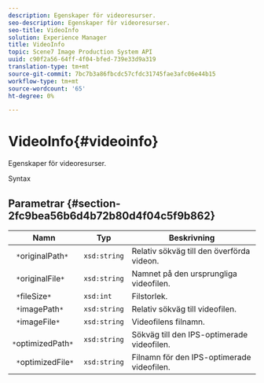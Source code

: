 ```yaml
---
description: Egenskaper för videoresurser.
seo-description: Egenskaper för videoresurser.
seo-title: VideoInfo
solution: Experience Manager
title: VideoInfo
topic: Scene7 Image Production System API
uuid: c90f2a56-64ff-4f04-bfed-739e33d9a319
translation-type: tm+mt
source-git-commit: 7bc7b3a86fbcdc57cfdc31745fae3afc06e44b15
workflow-type: tm+mt
source-wordcount: '65'
ht-degree: 0%

---
```



# VideoInfo{#videoinfo}

Egenskaper för videoresurser.

Syntax

## Parametrar {#section-2fc9bea56b6d4b72b80d4f04c5f9b862}

| Namn | Typ | Beskrivning |
|---|---|---|
| ` *`originalPath`*` | `xsd:string` | Relativ sökväg till den överförda videon. |
| ` *`originalFile`*` | `xsd:string` | Namnet på den ursprungliga videofilen. |
| ` *`fileSize`*` | `xsd:int` | Filstorlek. |
| ` *`imagePath`*` | `xsd:string` | Relativ sökväg till videofilen. |
| ` *`imageFile`*` | `xsd:string` | Videofilens filnamn. |
| ` *`optimizedPath`*` | `xsd:string` | Sökväg till den IPS-optimerade videofilen. |
| ` *`optimizedFile`*` | `xsd:string` | Filnamn för den IPS-optimerade videofilen. |

